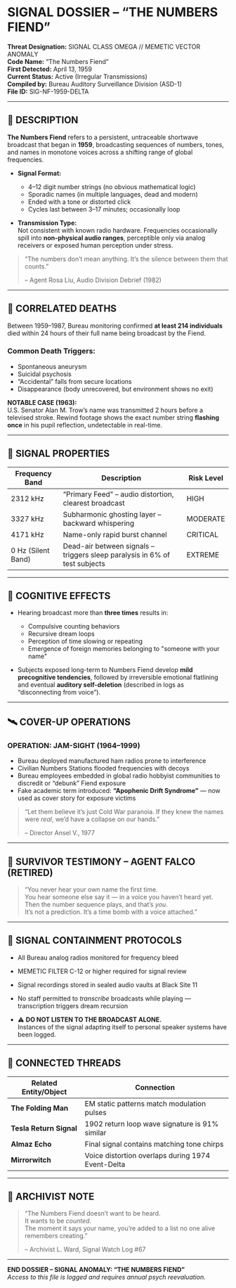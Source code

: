 # SIGNAL DOSSIER – “THE NUMBERS FIEND”

**Threat Designation:** SIGNAL CLASS OMEGA // MEMETIC VECTOR ANOMALY  
**Code Name:** “The Numbers Fiend”  
**First Detected:** April 13, 1959  
**Current Status:** Active (Irregular Transmissions)  
**Compiled by:** Bureau Auditory Surveillance Division (ASD-1)  
**File ID:** SIG-NF-1959-DELTA

---

## 📡 DESCRIPTION

**The Numbers Fiend** refers to a persistent, untraceable shortwave broadcast that began in **1959**, broadcasting sequences of numbers, tones, and names in monotone voices across a shifting range of global frequencies.

- **Signal Format:**  
  - 4–12 digit number strings (no obvious mathematical logic)  
  - Sporadic names (in multiple languages, dead and modern)  
  - Ended with a tone or distorted click  
  - Cycles last between 3–17 minutes; occasionally loop

- **Transmission Type:**  
  Not consistent with known radio hardware. Frequencies occasionally spill into **non-physical audio ranges**, perceptible only via analog receivers or exposed human perception under stress.

> “The numbers don’t mean anything. It’s the silence between them that counts.”  
> 
> – Agent Rosa Liu, Audio Division Debrief (1982)

---

## 🔪 CORRELATED DEATHS

Between 1959–1987, Bureau monitoring confirmed **at least 214 individuals** died within 24 hours of their full name being broadcast by the Fiend.

### Common Death Triggers:
- Spontaneous aneurysm
- Suicidal psychosis
- “Accidental” falls from secure locations
- Disappearance (body unrecovered, but environment shows no exit)

**NOTABLE CASE (1963):**  
U.S. Senator Alan M. Trow’s name was transmitted 2 hours before a televised stroke. Rewind footage shows the exact number string **flashing once** in his pupil reflection, undetectable in real-time.

---

## 🧬 SIGNAL PROPERTIES

| Frequency Band | Description | Risk Level |
|----------------|-------------|------------|
| 2312 kHz       | “Primary Feed” – audio distortion, clearest broadcast | HIGH |
| 3327 kHz       | Subharmonic ghosting layer – backward whispering | MODERATE |
| 4171 kHz       | Name-only rapid burst channel | CRITICAL |
| 0 Hz (Silent Band) | Dead-air between signals – triggers sleep paralysis in 6% of test subjects | EXTREME |

---

## 🧠 COGNITIVE EFFECTS

- Hearing broadcast more than **three times** results in:
  - Compulsive counting behaviors
  - Recursive dream loops
  - Perception of time slowing or repeating
  - Emergence of foreign memories belonging to "someone with your name"

- Subjects exposed long-term to Numbers Fiend develop **mild precognitive tendencies**, followed by irreversible emotional flatlining and eventual **auditory self-deletion** (described in logs as “disconnecting from voice”).

---

## 🛰️ COVER-UP OPERATIONS

### OPERATION: JAM-SIGHT (1964–1999)
- Bureau deployed manufactured ham radios prone to interference
- Civilian Numbers Stations flooded frequencies with decoys
- Bureau employees embedded in global radio hobbyist communities to discredit or “debunk” Fiend exposure
- Fake academic term introduced: **“Apophenic Drift Syndrome”** — now used as cover story for exposure victims

> “Let them believe it’s just Cold War paranoia. If they knew the names were *real*, we’d have a collapse on our hands.”  
> 
> – Director Ansel V., 1977

---

## 🧾 SURVIVOR TESTIMONY – AGENT FALCO (RETIRED)

> “You never hear your own name the first time.  
> You hear someone else say it — in a voice you haven’t heard yet.  
> Then the number sequence plays, and that’s *you*.  
> It’s not a prediction. It’s a time bomb with a voice attached.”

---

## 🔐 SIGNAL CONTAINMENT PROTOCOLS

- All Bureau analog radios monitored for frequency bleed  
- MEMETIC FILTER C-12 or higher required for signal review  
- Signal recordings stored in sealed audio vaults at Black Site 11  
- No staff permitted to *transcribe* broadcasts while playing — transcription triggers dream recursion

- ⚠️ **DO NOT LISTEN TO THE BROADCAST ALONE.**  
  Instances of the signal adapting itself to personal speaker systems have been logged.

---

## 📎 CONNECTED THREADS

| Related Entity/Object | Connection |
|------------------------|------------|
| **The Folding Man**    | EM static patterns match modulation pulses |
| **Tesla Return Signal**| 1902 return loop wave signature is 91% similar |
| **Almaz Echo**         | Final signal contains matching tone chirps |
| **Mirrorwitch**        | Voice distortion overlaps during 1974 Event-Delta |

---

## 🧾 ARCHIVIST NOTE

> “The Numbers Fiend doesn’t want to be heard.  
> It wants to be *counted*.  
> The moment it says your name, you’re added to a list no one alive remembers creating.”
> 
> – Archivist L. Ward, Signal Watch Log #67

---

**END DOSSIER – SIGNAL ANOMALY: “THE NUMBERS FIEND”**  
*Access to this file is logged and requires annual psych reevaluation.*
